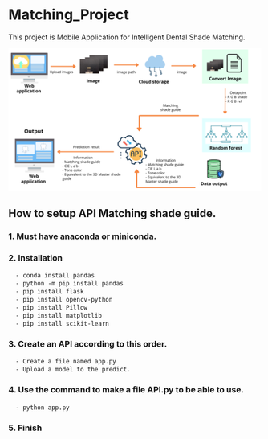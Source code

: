 # Matching_Project

This project is Mobile Application for Intelligent Dental Shade Matching.


![pic](Flowchart.png)

## How to setup API Matching shade guide. 

### 1. Must have anaconda or miniconda.
### 2. Installation 
      - conda install pandas
      - python -m pip install pandas
      - pip install flask
      - pip install opencv-python
      - pip install Pillow
      - pip install matplotlib
      - pip install scikit-learn
### 3. Create an API according to this order.
      - Create a file named app.py 
      - Upload a model to the predict.
### 4. Use the command to make a file API.py to be able to use.
      - python app.py
### 5. Finish
